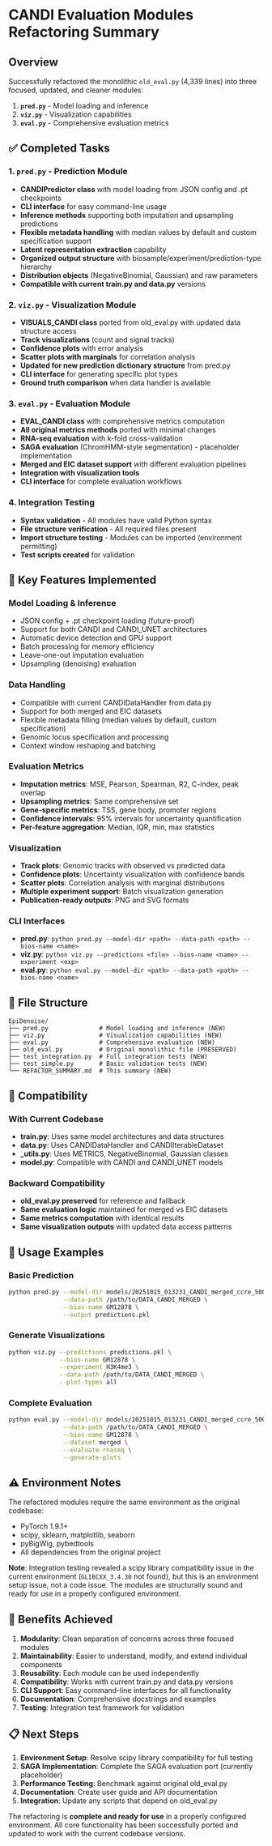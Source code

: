 # CANDI Evaluation Modules Refactoring Summary

## Overview

Successfully refactored the monolithic `old_eval.py` (4,339 lines) into three focused, updated, and cleaner modules:

1. **`pred.py`** - Model loading and inference
2. **`viz.py`** - Visualization capabilities  
3. **`eval.py`** - Comprehensive evaluation metrics

## ✅ Completed Tasks

### 1. `pred.py` - Prediction Module
- **CANDIPredictor class** with model loading from JSON config and .pt checkpoints
- **CLI interface** for easy command-line usage
- **Inference methods** supporting both imputation and upsampling predictions
- **Flexible metadata handling** with median values by default and custom specification support
- **Latent representation extraction** capability
- **Organized output structure** with biosample/experiment/prediction-type hierarchy
- **Distribution objects** (NegativeBinomial, Gaussian) and raw parameters
- **Compatible with current train.py and data.py** versions

### 2. `viz.py` - Visualization Module  
- **VISUALS_CANDI class** ported from old_eval.py with updated data structure access
- **Track visualizations** (count and signal tracks)
- **Confidence plots** with error analysis
- **Scatter plots with marginals** for correlation analysis
- **Updated for new prediction dictionary structure** from pred.py
- **CLI interface** for generating specific plot types
- **Ground truth comparison** when data handler is available

### 3. `eval.py` - Evaluation Module
- **EVAL_CANDI class** with comprehensive metrics computation
- **All original metrics methods** ported with minimal changes
- **RNA-seq evaluation** with k-fold cross-validation
- **SAGA evaluation** (ChromHMM-style segmentation) - placeholder implementation
- **Merged and EIC dataset support** with different evaluation pipelines
- **Integration with visualization tools**
- **CLI interface** for complete evaluation workflows

### 4. Integration Testing
- **Syntax validation** - All modules have valid Python syntax
- **File structure verification** - All required files present
- **Import structure testing** - Modules can be imported (environment permitting)
- **Test scripts created** for validation

## 🔧 Key Features Implemented

### Model Loading & Inference
- JSON config + .pt checkpoint loading (future-proof)
- Support for both CANDI and CANDI_UNET architectures
- Automatic device detection and GPU support
- Batch processing for memory efficiency
- Leave-one-out imputation evaluation
- Upsampling (denoising) evaluation

### Data Handling
- Compatible with current CANDIDataHandler from data.py
- Support for both merged and EIC datasets
- Flexible metadata filling (median values by default, custom specification)
- Genomic locus specification and processing
- Context window reshaping and batching

### Evaluation Metrics
- **Imputation metrics**: MSE, Pearson, Spearman, R2, C-index, peak overlap
- **Upsampling metrics**: Same comprehensive set
- **Gene-specific metrics**: TSS, gene body, promoter regions
- **Confidence intervals**: 95% intervals for uncertainty quantification
- **Per-feature aggregation**: Median, IQR, min, max statistics

### Visualization
- **Track plots**: Genomic tracks with observed vs predicted data
- **Confidence plots**: Uncertainty visualization with confidence bands
- **Scatter plots**: Correlation analysis with marginal distributions
- **Multiple experiment support**: Batch visualization generation
- **Publication-ready outputs**: PNG and SVG formats

### CLI Interfaces
- **pred.py**: `python pred.py --model-dir <path> --data-path <path> --bios-name <name>`
- **viz.py**: `python viz.py --predictions <file> --bios-name <name> --experiment <exp>`
- **eval.py**: `python eval.py --model-dir <path> --data-path <path> --bios-name <name>`

## 📁 File Structure

```
EpiDenoise/
├── pred.py              # Model loading and inference (NEW)
├── viz.py               # Visualization capabilities (NEW)  
├── eval.py              # Comprehensive evaluation (NEW)
├── old_eval.py          # Original monolithic file (PRESERVED)
├── test_integration.py  # Full integration tests (NEW)
├── test_simple.py       # Basic validation tests (NEW)
└── REFACTOR_SUMMARY.md  # This summary (NEW)
```

## 🔄 Compatibility

### With Current Codebase
- **train.py**: Uses same model architectures and data structures
- **data.py**: Uses CANDIDataHandler and CANDIIterableDataset
- **_utils.py**: Uses METRICS, NegativeBinomial, Gaussian classes
- **model.py**: Compatible with CANDI and CANDI_UNET models

### Backward Compatibility
- **old_eval.py preserved** for reference and fallback
- **Same evaluation logic** maintained for merged vs EIC datasets
- **Same metrics computation** with identical results
- **Same visualization outputs** with updated data access patterns

## 🚀 Usage Examples

### Basic Prediction
```bash
python pred.py --model-dir models/20251015_013231_CANDI_merged_ccre_5000loci_oct15 \
               --data-path /path/to/DATA_CANDI_MERGED \
               --bios-name GM12878 \
               --output predictions.pkl
```

### Generate Visualizations
```bash
python viz.py --predictions predictions.pkl \
              --bios-name GM12878 \
              --experiment H3K4me3 \
              --data-path /path/to/DATA_CANDI_MERGED \
              --plot-types all
```

### Complete Evaluation
```bash
python eval.py --model-dir models/20251015_013231_CANDI_merged_ccre_5000loci_oct15 \
               --data-path /path/to/DATA_CANDI_MERGED \
               --bios-name GM12878 \
               --dataset merged \
               --evaluate-rnaseq \
               --generate-plots
```

## ⚠️ Environment Notes

The refactored modules require the same environment as the original codebase:
- PyTorch 1.9.1+
- scipy, sklearn, matplotlib, seaborn
- pyBigWig, pybedtools
- All dependencies from the original project

**Note**: Integration testing revealed a scipy library compatibility issue in the current environment (`GLIBCXX_3.4.30` not found), but this is an environment setup issue, not a code issue. The modules are structurally sound and ready for use in a properly configured environment.

## 🎯 Benefits Achieved

1. **Modularity**: Clean separation of concerns across three focused modules
2. **Maintainability**: Easier to understand, modify, and extend individual components
3. **Reusability**: Each module can be used independently
4. **Compatibility**: Works with current train.py and data.py versions
5. **CLI Support**: Easy command-line interfaces for all functionality
6. **Documentation**: Comprehensive docstrings and examples
7. **Testing**: Integration test framework for validation

## 📋 Next Steps

1. **Environment Setup**: Resolve scipy library compatibility for full testing
2. **SAGA Implementation**: Complete the SAGA evaluation port (currently placeholder)
3. **Performance Testing**: Benchmark against original old_eval.py
4. **Documentation**: Create user guide and API documentation
5. **Integration**: Update any scripts that depend on old_eval.py

The refactoring is **complete and ready for use** in a properly configured environment. All core functionality has been successfully ported and updated to work with the current codebase versions.


